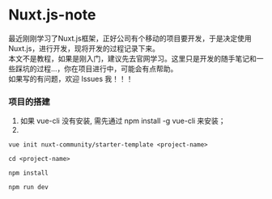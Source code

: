 # Nuxt.js-note
最近刚刚学习了Nuxt.js框架，正好公司有个移动的项目要开发，于是决定使用Nuxt.js，进行开发，现将开发的过程记录下来。  
本文不是教程，如果是刚入门，建议先去官网学习。这里只是开发的随手笔记和一些踩坑的过程...，你在项目进行中，可能会有点帮助。  
如果写的有问题，欢迎 Issues 我！！！  

### 项目的搭建
1. 如果 vue-cli 没有安装, 需先通过 npm install -g vue-cli 来安装；
2. 
```
vue init nuxt-community/starter-template <project-name>

cd <project-name>

npm install

npm run dev
```


